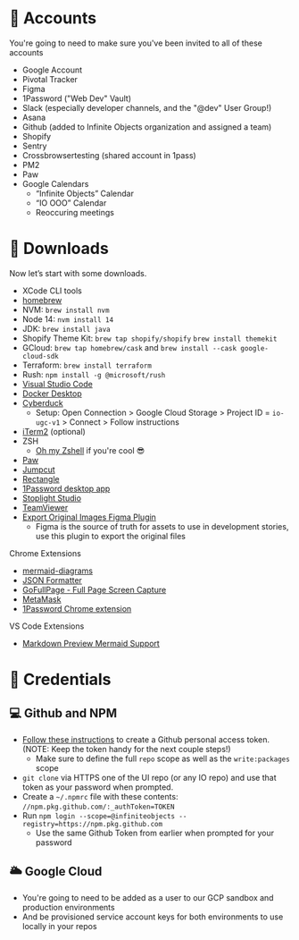 # 👤 Accounts

You're going to need to make sure you've been invited to all of these accounts

- Google Account
- Pivotal Tracker
- Figma 
- 1Password ("Web Dev" Vault)
- Slack (especially developer channels, and the "@dev" User Group!)
- Asana
- Github (added to Infinite Objects organization and assigned a team)
- Shopify
- Sentry
- Crossbrowsertesting (shared account in 1pass)
- PM2
- Paw
- Google Calendars
  - “Infinite Objects” Calendar
  - “IO OOO” Calendar
  - Reoccuring meetings

# 💾 Downloads

 Now let’s start with some downloads. 

- XCode CLI tools
- [homebrew](https://brew.sh/)
- NVM: `brew install nvm`
- Node 14: `nvm install 14`
- JDK: `brew install java`
- Shopify Theme Kit: `brew tap shopify/shopify` `brew install themekit`
- GCloud: `brew tap homebrew/cask` and `brew install --cask google-cloud-sdk`
- Terraform: `brew install terraform`
- Rush: `npm install -g @microsoft/rush`
- [Visual Studio Code](https://code.visualstudio.com/download)
- [Docker Desktop](https://www.docker.com/products/docker-desktop)
- [Cyberduck](https://cyberduck.io/)
  - Setup: Open Connection > Google Cloud Storage > Project ID = `io-ugc-v1` > Connect > Follow instructions
- [iTerm2](https://iterm2.com/) (optional)
- ZSH
  - [Oh my Zshell](https://ohmyz.sh/) if you're cool 😎
- [Paw](https://paw.cloud/)
- [Jumpcut](https://snark.github.io/jumpcut/)
- [Rectangle](https://rectangleapp.com/)
- [1Password desktop app](https://1password.com/downloads/mac/)
- [Stoplight Studio](https://stoplight.io/studio/)
- [TeamViewer](https://www.teamviewer.com/en-us/)
- [Export Original Images Figma Plugin](https://www.figma.com/community/plugin/973190386632562805/Export-Original-Images)
  - Figma is the source of truth for assets to use in development stories, use this plugin to export the original files

Chrome Extensions
- [mermaid-diagrams](https://chrome.google.com/webstore/detail/mermaid-diagrams/phfcghedmopjadpojhmmaffjmfiakfil)
- [JSON Formatter](https://chrome.google.com/webstore/detail/json-formatter/mhimpmpmffogbmmkmajibklelopddmjf)
- [GoFullPage - Full Page Screen Capture](https://chrome.google.com/webstore/detail/gofullpage-full-page-scre/fdpohaocaechififmbbbbbknoalclacl)
- [MetaMask](https://chrome.google.com/webstore/detail/metamask/nkbihfbeogaeaoehlefnkodbefgpgknn?hl=en)
- [1Password Chrome extension](https://chrome.google.com/webstore/detail/1password-%E2%80%93-password-mana/aeblfdkhhhdcdjpifhhbdiojplfjncoa)

VS Code Extensions
- [Markdown Preview Mermaid Support](https://marketplace.visualstudio.com/items?itemName=bierner.markdown-mermaid)


# 🔑 Credentials

## 💻 Github and NPM
- [Follow these instructions](https://docs.github.com/en/github/authenticating-to-github/keeping-your-account-and-data-secure/creating-a-personal-access-token) to create a Github personal access token. (NOTE: Keep the token handy for the next couple steps!)
  - Make sure to define the full `repo` scope as well as the `write:packages` scope
- `git clone` via HTTPS one of the UI repo (or any IO repo) and use that token as your password when prompted.
- Create a `~/.npmrc` file with these contents: `//npm.pkg.github.com/:_authToken=TOKEN`
- Run `npm login --scope=@infiniteobjects --registry=https://npm.pkg.github.com`
  - Use the same Github Token from earlier when prompted for your password

## 🌥 Google Cloud
- You're going to need to be added as a user to our GCP sandbox and production environments
- And be provisioned service account keys for both environments to use locally in your repos

